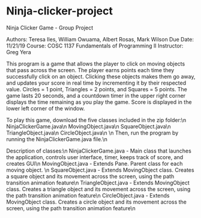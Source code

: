 # Ninja-clicker-project
Ninja Clicker Game - Group Project
  
Authors:  Teresa Iles, William Owuama, Albert Rosas, Mark Wilson
Due Date:  11/21/19
Course:  COSC 1137 Fundamentals of Programming II
Instructor:  Greg Yera

This program is a game that allows the player to click on moving objects that pass across the screen.  The player earns points each time
they successfully click on an object.  Clicking these objects makes them go away, and updates your score in real time by incrementing it by
their respected value.  Circles = 1 point, Triangles = 2 points, and Squares = 5 points.  The game lasts 20 seconds, and a countdown timer
in the upper right corner displays the time remaining as you play the game.  Score is displayed in the lower left corner of the window.

To play this game, download the five classes included in the zip folder:\n
NinjaClickerGame.java\n
MovingObject.java\n
SquareObject.java\n
TriangleObject.java\n
CircleObject.java\n
\n
Then, run the program by running the NinjaClickerGame.java file.\n

Description of classes:\n
NinjaClickerGame.java - Main class that launches the application, controls user interface, timer, keeps track of score, and creates GUI\n
MovingObject.java - Extends Pane.  Parent class for each moving object.  \n
SquareObject.java - Extends MovingObject class.  Creates a square object and its movement across the screen, using the path transition animation feature\n
TriangleObject.java - Extends MovingObject class.  Creates a triangle object and its movement across the screen, using the path transition animation feature\n
CircleObject.java - Extends MovingObject class.  Creates a circle object and its movement across the screen, using the path transition animation feature\n
